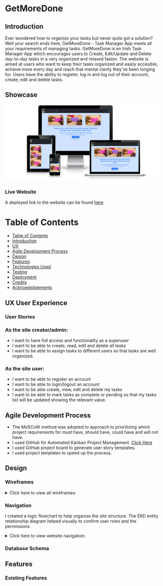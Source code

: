 # GetMoreDone

## Introduction
Ever wondered how to organize your tasks but never quite got a solution? Well your search ends here, GetMoreDone - Task Manager App meets all your requirements of managing tasks.
GetMoreDone is an Irish Task Manager App which encourages users to Create, Edit/Update and Delete day-to-day tasks in a very organized and relaxed fasion.
The website is aimed at users who want to keep their tasks organized and easily accesible, achieve more every day and reach that mental clarity they've been longing for.
Users have the ability to register, log in and log out of their account, create, edit and delete tasks.


## Showcase
![Preview](static/images/gmd-amiresponsive.png)

### Live Website
A deployed link to the website can be found [here](https://getmoredoneapp.herokuapp.com/)

# Table of Contents
- [Table of Contents](#table-of-contents)
- [Introduction](#introduction)
- [UX](#ux-user-experience)
- [Agile Development Process](#agile-development-process)
- [Design](#design)
- [Features](#features)
- [Technologies Used](#technologies-used)
- [Testing](#testing)
- [Deployment](#deployment)
- [Credits](#credits)
- [Acknowledgements](#acknowledgements)

## UX User Experience
### User Stories

### As the site creator/admin:
* I want to have full access and functionality as a superuser
* I want to be able to create, read, edit and delete all tasks
* I want to be able to assign tasks to different users so that tasks are well organized.

### As the site user:
* I want to be able to register an account
* I want to be able to login/logout an account
* I want to be able create, view, edit and delete my tasks
* I want to be able to mark tasks as complete or pending so that my tasks list will be updated showing the relevant value.

## Agile Development Process
* The MoSCoW method was adopted to approach to prioritizing which project requirements for must have, should have, could have and will not have.
* I used GitHub for Automated Kanban Project Management. [Click Here](static/images/gmd-stories.png)
* I used GitHub project board to generate user story templates.
* I used project templates to speed up the process. 

## Design
### Wireframes
 <details>
  <summary>Click here to view all wireframes:</summary>

  ![](static/images/gmd-home-wrf.png)
  ![](static/images/gmd-todo-wrf.png)
  ![](static/images/gmd-edit-wrf.png)
  ![](static/images/gmd-login-wfr.png)
  ![](static/images/gmd-register-wrf.png)
  ![](static/images/gmd-contact-wrf.png)
  ![](static/images/gmd-about-wrf.png)

  </details>

### Navigation

I created a logic flowchart to help organise the site structure.
The ERD entity relationship diagram helped visually to confirm user roles and the permissions.

<details>
  <summary>Click here to view website navigation:</summary>

  ![](static/images/gmd-nav-diagram.png)

  </details>

### Database Schema


## Features
### Existing Features




